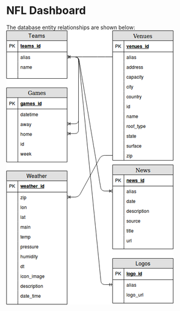 # NFL Dashboard

The database entity relationships are shown below:
![](docs/database_eer_diagram.png)
